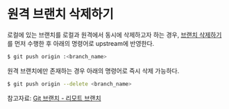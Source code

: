 # 원격 브랜치 삭제하기

로컬에 있는 브랜치를 로컬과 원격에서 동시에 삭제하고자 하는 경우, [브랜치 삭제하기](https://github.com/onlyeon/TIL/blob/master/git/delete-branch.md) 를 먼저 수행한 후 아래의 명령어로 upstream에 반영한다.

```bash
$ git push origin :<branch_name>
```

원격 브랜치에만 존재하는 경우 아래의 명령어로 즉시 삭제 가능하다.

```bash
$ git push origin --delete <branch_name>
```



참고자료: [Git 브랜치 - 리모트 브랜치](https://git-scm.com/book/ko/v2/Git-%EB%B8%8C%EB%9E%9C%EC%B9%98-%EB%A6%AC%EB%AA%A8%ED%8A%B8-%EB%B8%8C%EB%9E%9C%EC%B9%98)

